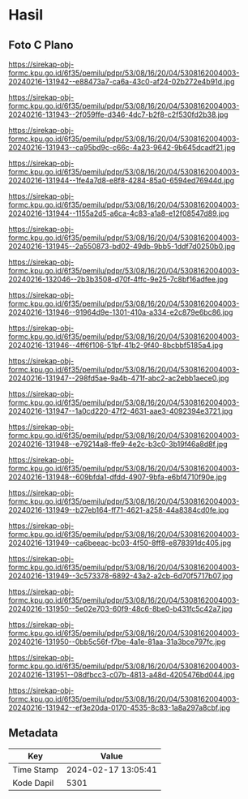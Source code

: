 # Hasil

## Foto C Plano

https://sirekap-obj-formc.kpu.go.id/6f35/pemilu/pdpr/53/08/16/20/04/5308162004003-20240216-131942--e88473a7-ca6a-43c0-af24-02b272e4b91d.jpg

https://sirekap-obj-formc.kpu.go.id/6f35/pemilu/pdpr/53/08/16/20/04/5308162004003-20240216-131943--2f059ffe-d346-4dc7-b2f8-c2f530fd2b38.jpg

https://sirekap-obj-formc.kpu.go.id/6f35/pemilu/pdpr/53/08/16/20/04/5308162004003-20240216-131943--ca95bd9c-c66c-4a23-9642-9b645dcadf21.jpg

https://sirekap-obj-formc.kpu.go.id/6f35/pemilu/pdpr/53/08/16/20/04/5308162004003-20240216-131944--1fe4a7d8-e8f8-4284-85a0-6594ed76944d.jpg

https://sirekap-obj-formc.kpu.go.id/6f35/pemilu/pdpr/53/08/16/20/04/5308162004003-20240216-131944--1155a2d5-a6ca-4c83-a1a8-e12f08547d89.jpg

https://sirekap-obj-formc.kpu.go.id/6f35/pemilu/pdpr/53/08/16/20/04/5308162004003-20240216-131945--2a550873-bd02-49db-9bb5-1ddf7d0250b0.jpg

https://sirekap-obj-formc.kpu.go.id/6f35/pemilu/pdpr/53/08/16/20/04/5308162004003-20240216-132046--2b3b3508-d70f-4ffc-9e25-7c8bf16adfee.jpg

https://sirekap-obj-formc.kpu.go.id/6f35/pemilu/pdpr/53/08/16/20/04/5308162004003-20240216-131946--91964d9e-1301-410a-a334-e2c879e6bc86.jpg

https://sirekap-obj-formc.kpu.go.id/6f35/pemilu/pdpr/53/08/16/20/04/5308162004003-20240216-131946--4ff6f106-51bf-41b2-9f40-8bcbbf5185a4.jpg

https://sirekap-obj-formc.kpu.go.id/6f35/pemilu/pdpr/53/08/16/20/04/5308162004003-20240216-131947--298fd5ae-9a4b-471f-abc2-ac2ebb1aece0.jpg

https://sirekap-obj-formc.kpu.go.id/6f35/pemilu/pdpr/53/08/16/20/04/5308162004003-20240216-131947--1a0cd220-47f2-4631-aae3-4092394e3721.jpg

https://sirekap-obj-formc.kpu.go.id/6f35/pemilu/pdpr/53/08/16/20/04/5308162004003-20240216-131948--e79214a8-ffe9-4e2c-b3c0-3b19f46a8d8f.jpg

https://sirekap-obj-formc.kpu.go.id/6f35/pemilu/pdpr/53/08/16/20/04/5308162004003-20240216-131948--609bfda1-dfdd-4907-9bfa-e6bf4710f90e.jpg

https://sirekap-obj-formc.kpu.go.id/6f35/pemilu/pdpr/53/08/16/20/04/5308162004003-20240216-131949--b27eb164-ff71-4621-a258-44a8384cd0fe.jpg

https://sirekap-obj-formc.kpu.go.id/6f35/pemilu/pdpr/53/08/16/20/04/5308162004003-20240216-131949--ca6beeac-bc03-4f50-8ff8-e878391dc405.jpg

https://sirekap-obj-formc.kpu.go.id/6f35/pemilu/pdpr/53/08/16/20/04/5308162004003-20240216-131949--3c573378-6892-43a2-a2cb-6d70f5717b07.jpg

https://sirekap-obj-formc.kpu.go.id/6f35/pemilu/pdpr/53/08/16/20/04/5308162004003-20240216-131950--5e02e703-60f9-48c6-8be0-b431fc5c42a7.jpg

https://sirekap-obj-formc.kpu.go.id/6f35/pemilu/pdpr/53/08/16/20/04/5308162004003-20240216-131950--0bb5c56f-f7be-4a1e-81aa-31a3bce797fc.jpg

https://sirekap-obj-formc.kpu.go.id/6f35/pemilu/pdpr/53/08/16/20/04/5308162004003-20240216-131951--08dfbcc3-c07b-4813-a48d-4205476bd044.jpg

https://sirekap-obj-formc.kpu.go.id/6f35/pemilu/pdpr/53/08/16/20/04/5308162004003-20240216-131942--ef3e20da-0170-4535-8c83-1a8a297a8cbf.jpg


## Metadata

| Key        | Value               |
| ---------- | ------------------- |
| Time Stamp | 2024-02-17 13:05:41 |
| Kode Dapil | 5301                |



